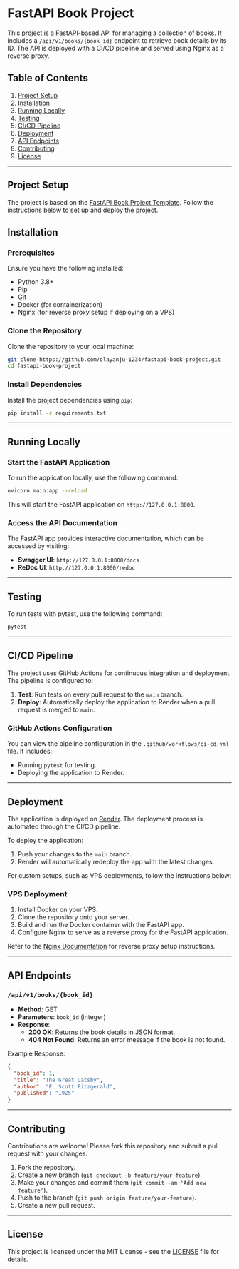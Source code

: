 
# FastAPI Book Project

This project is a FastAPI-based API for managing a collection of books. It includes a `/api/v1/books/{book_id}` endpoint to retrieve book details by its ID. The API is deployed with a CI/CD pipeline and served using Nginx as a reverse proxy.

## Table of Contents

1. [Project Setup](#project-setup)
2. [Installation](#installation)
3. [Running Locally](#running-locally)
4. [Testing](#testing)
5. [CI/CD Pipeline](#cicd-pipeline)
6. [Deployment](#deployment)
7. [API Endpoints](#api-endpoints)
8. [Contributing](#contributing)
9. [License](#license)

---

## Project Setup

The project is based on the [FastAPI Book Project Template](https://github.com/hng12-devbotops/fastapi-book-project). Follow the instructions below to set up and deploy the project.

## Installation

### Prerequisites

Ensure you have the following installed:

- Python 3.8+
- Pip
- Git
- Docker (for containerization)
- Nginx (for reverse proxy setup if deploying on a VPS)

### Clone the Repository

Clone the repository to your local machine:

```bash
git clone https://github.com/olayanju-1234/fastapi-book-project.git
cd fastapi-book-project
```

### Install Dependencies

Install the project dependencies using `pip`:

```bash
pip install -r requirements.txt
```

---

## Running Locally

### Start the FastAPI Application

To run the application locally, use the following command:

```bash
uvicorn main:app --reload
```

This will start the FastAPI application on `http://127.0.0.1:8000`.

### Access the API Documentation

The FastAPI app provides interactive documentation, which can be accessed by visiting:

- **Swagger UI**: `http://127.0.0.1:8000/docs`
- **ReDoc UI**: `http://127.0.0.1:8000/redoc`

---

## Testing

To run tests with pytest, use the following command:

```bash
pytest
```

---

## CI/CD Pipeline

The project uses GitHub Actions for continuous integration and deployment. The pipeline is configured to:

1. **Test**: Run tests on every pull request to the `main` branch.
2. **Deploy**: Automatically deploy the application to Render when a pull request is merged to `main`.

### GitHub Actions Configuration

You can view the pipeline configuration in the `.github/workflows/ci-cd.yml` file. It includes:

- Running `pytest` for testing.
- Deploying the application to Render.

---

## Deployment

The application is deployed on [Render](https://render.com/). The deployment process is automated through the CI/CD pipeline.

To deploy the application:

1. Push your changes to the `main` branch.
2. Render will automatically redeploy the app with the latest changes.

For custom setups, such as VPS deployments, follow the instructions below:

### VPS Deployment

1. Install Docker on your VPS.
2. Clone the repository onto your server.
3. Build and run the Docker container with the FastAPI app.
4. Configure Nginx to serve as a reverse proxy for the FastAPI application.

Refer to the [Nginx Documentation](https://nginx.org/en/docs/) for reverse proxy setup instructions.

---

## API Endpoints

### `/api/v1/books/{book_id}`

- **Method**: GET
- **Parameters**: `book_id` (integer)
- **Response**:
  - **200 OK**: Returns the book details in JSON format.
  - **404 Not Found**: Returns an error message if the book is not found.

Example Response:

```json
{
  "book_id": 1,
  "title": "The Great Gatsby",
  "author": "F. Scott Fitzgerald",
  "published": "1925"
}
```

---

## Contributing

Contributions are welcome! Please fork this repository and submit a pull request with your changes.

1. Fork the repository.
2. Create a new branch (`git checkout -b feature/your-feature`).
3. Make your changes and commit them (`git commit -am 'Add new feature'`).
4. Push to the branch (`git push origin feature/your-feature`).
5. Create a new pull request.

---

## License

This project is licensed under the MIT License - see the [LICENSE](LICENSE) file for details.
